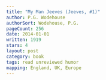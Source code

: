 ```yaml
---
title: "My Man Jeeves (Jeeves, #1)"
author: P.G. Wodehouse
authorSort: Wodehouse, P.G.
pageCount: 256
date: 2014-01-01
written: 1919
stars: 4
layout: post
category: book
tags: read unreviewed humor
mapping: England, UK, Europe
---
```

